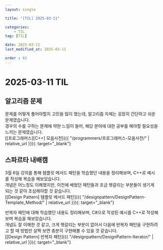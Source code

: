 ```yaml
---
layout: single

title: "[TIL] 2025-03-11"

categories:
    - TIL
tag: [TIL]

date: 2025-03-11
last_modified_at: 2025-03-11

order : 83
---
```


# 2025-03-11 TIL

## 알고리즘 문제

문제를 어떻게 풀어야할지 고민을 많이 했는데, 알고리즘 자체는 굉장히 간단하고 쉬운 문제였습니다.  
경우의 수를 구하는 문제에 약한 느낌이 들어, 해당 분야에 대한 공부를 해야할 필요성을 느끼는 문제였습니다.  
[[프로그래머스][C++] 모음사전]({{ "/programmers/프로그래머스-모음사전/" | relative_url }}){: target="_blank"}

## 스파르타 내배캠

3월 6일 강의를 통해 템플릿 메서드 패턴을 학습했던 내용을 정리해보며, C++로 예시를 작성해 복습을 해보았습니다.  
개념은 어느정도 이해했지만, 이전에 배웠던 패턴들과 조금 헷갈리는 부분들이 생기게 되는 것 같아 조심해야할 것 같습니다.  
[[Design Pattern] 템플릿 메서드 패턴]({{ "/designpattern/DesignPattern-Template_Method/" | relative_url }}){: target="_blank"}

반복자 패턴에 대해 학습했던 내용도 정리해보며, C#으로 작성된 예시를 C++로 작성해보며 복습을 해보았습니다.  
개념도 잘 이해한 것 같고, 크게 헷갈리는 부분이 없어서 다음에 반복자 패턴을 구현하려고 할 때 방법만 살짝 보면 충분히 구현해볼 수 있을 것 같습니다.  
[[Design Pattern] 반복자 패턴]({{ "/designpattern/DesignPattern-Iterator/" | relative_url }}){: target="_blank"}
